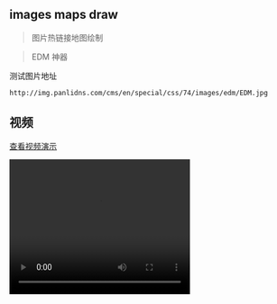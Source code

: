 ## images maps draw

> 图片热链接地图绘制

> EDM 神器


测试图片地址

```
http://img.panlidns.com/cms/en/special/css/74/images/edm/EDM.jpg
```

## 视频

[查看视频演示](http://www.bilibili.com/video/av4812550/)


<video width="320" height="240" controls="controls">
  <source src="./在线生成 EDM.mp4.mp4" type="video/mp4" />
</video>

